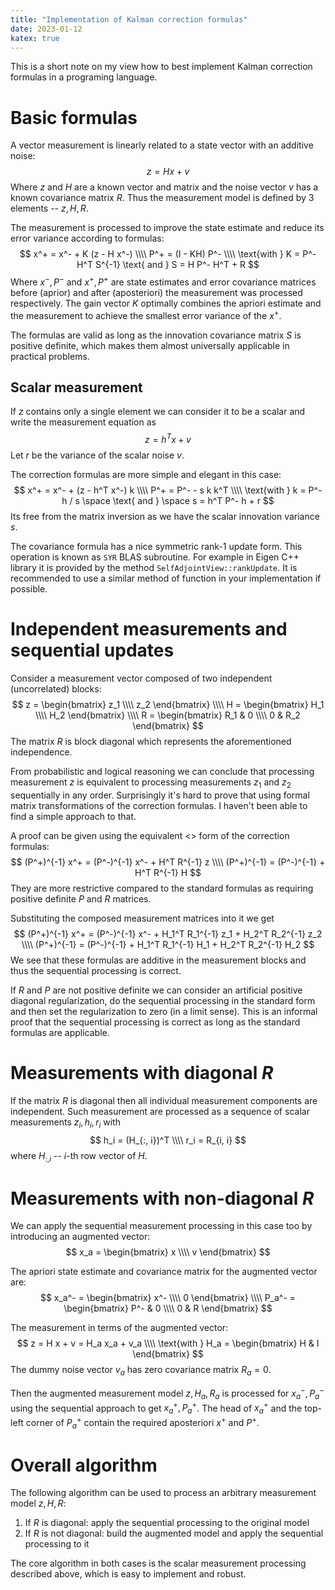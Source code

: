 ```yaml
---
title: "Implementation of Kalman correction formulas"
date: 2023-01-12
katex: true
---
```


This is a short note on my view how to best implement Kalman correction formulas in a programing language.

# Basic formulas

A vector measurement is linearly related to a state vector with an additive noise:
$$
z = H x + v
$$
Where $z$ and $H$ are a known vector and matrix and the noise vector $v$ has a known covariance matrix $R$.
Thus the measurement model is defined by 3 elements -- $z, H, R$.

The measurement is processed to improve the state estimate and reduce its error variance according to formulas:
$$
x^+ = x^- + K (z - H x^-) \\\\
P^+ = (I - KH) P^- \\\\
\text{with } K = P^- H^T S^{-1} \text{ and } S = H P^- H^T + R
$$
Where $x^-, P^-$ and $x^+, P^+$ are state estimates and error covariance matrices before (aprior) and after (aposteriori) the measurement was processed respectively.
The gain vector $K$ optimally combines the apriori estimate and the measurement to achieve the smallest error variance of the $x^+$.

The formulas are valid as long as the innovation covariance matrix $S$ is positive definite, which makes them almost universally applicable in practical problems.

## Scalar measurement 

If $z$ contains only a single element we can consider it to be a scalar and write the measurement equation as
$$
z = h^T x + v
$$
Let $r$ be the variance of the scalar noise $v$.

The correction formulas are more simple and elegant in this case:
$$
x^+ = x^- + (z - h^T x^-) k \\\\
P^+ = P^- - s k k^T \\\\
\text{with } k = P^- h / s \space \text{ and } \space s = h^T P^- h + r
$$
Its free from the matrix inversion as we have the scalar innovation variance $s$.

The covariance formula has a nice symmetric rank-1 update form.
This operation is known as `SYR` BLAS subroutine.
For example in Eigen C++ library it is provided by the method `SelfAdjointView::rankUpdate`.
It is recommended to use a similar method of function in your implementation if possible.

# Independent measurements and sequential updates

Consider a measurement vector composed of two independent (uncorrelated) blocks:
$$
z = \begin{bmatrix} z_1 \\\\ z_2 \end{bmatrix} \\\\
H = \begin{bmatrix} H_1 \\\\ H_2 \end{bmatrix} \\\\
R = \begin{bmatrix} R_1 & 0 \\\\ 0 & R_2 \end{bmatrix}
$$
The matrix $R$ is block diagonal which represents the aforementioned independence.

From probabilistic and logical reasoning we can conclude that processing measurement $z$ is equivalent to processing measurements $z_1$ and $z_2$ sequentially in any order.
Surprisingly it's hard to prove that using formal matrix transformations of the correction formulas.
I haven't been able to find a simple approach to that.

A proof can be given using the equivalent <<inverse covariance>> form of the correction formulas:
$$
(P^+)^{-1} x^+ = (P^-)^{-1} x^- + H^T R^{-1} z \\\\
(P^+)^{-1} = (P^-)^{-1} + H^T R^{-1} H 
$$
They are more restrictive compared to the standard formulas as requiring positive definite $P$ and $R$ matrices.

Substituting the composed measurement matrices into it we get
$$
(P^+)^{-1} x^+ = (P^-)^{-1} x^- + H_1^T R_1^{-1} z_1 + H_2^T R_2^{-1} z_2 \\\\
(P^+)^{-1} = (P^-)^{-1} + H_1^T R_1^{-1} H_1 + H_2^T R_2^{-1} H_2
$$
We see that these formulas are additive in the measurement blocks and thus the sequential processing is correct.

If $R$ and $P$ are not positive definite we can consider an artificial positive diagonal regularization, do the sequential processing in the standard form and then set the regularization to zero (in a limit sense).
This is an informal proof that the sequential processing is correct as long as the standard formulas are applicable.

# Measurements with diagonal $R$

If the matrix $R$ is diagonal then all individual measurement components are independent.
Such measurement are processed as a sequence of scalar measurements $z_i, h_i, r_i$ with
$$
h_i = (H_{:, i})^T \\\\
r_i = R_{i, i}
$$
where $H_{:, i}$ -- $i$-th row vector of $H$.

# Measurements with non-diagonal $R$

We can apply the sequential measurement processing in this case too by introducing an augmented vector:
$$
x_a = \begin{bmatrix}
x \\\\
v
\end{bmatrix}
$$

The apriori state estimate and covariance matrix for the augmented vector are:
$$
x_a^- = \begin{bmatrix}
x^- \\\\
0
\end{bmatrix} \\\\
P_a^- = \begin{bmatrix}
P^- & 0 \\\\
0 & R
\end{bmatrix}
$$

The measurement in terms of the augmented vector:
$$
z = H x + v = H_a x_a + v_a \\\\
\text{with } H_a = \begin{bmatrix}
H & I
\end{bmatrix}
$$
The dummy noise vector $v_a$ has zero covariance matrix $R_a = 0$.

Then the augmented measurement model $z, H_a, R_a$ is processed for $x_a^-, P_a^-$  using the sequential approach to get $x_a^+, P_a^+$.
The head of $x_a^+$ and the top-left corner of $P_a^+$ contain the required aposteriori $x^+$ and $P^+$.

# Overall algorithm

The following algorithm can be used to process an arbitrary measurement model $z, H, R$:

1. If $R$ is diagonal: apply the sequential processing to the original model
2. If $R$ is not diagonal: build the augmented model and apply the sequential processing to it

The core algorithm in both cases is the scalar measurement processing described above, which is easy to implement and robust.
